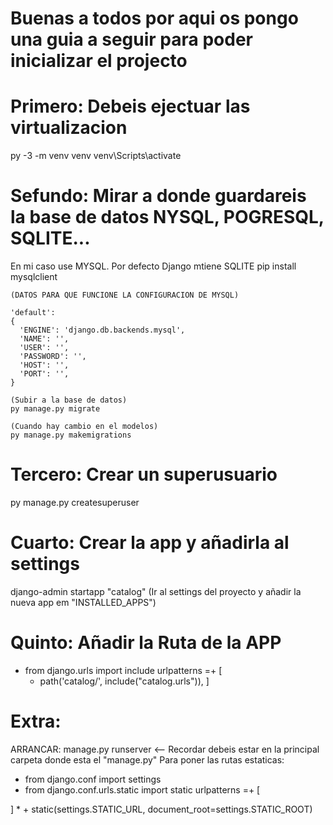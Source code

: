 # Buenas a todos por aqui os pongo una guia a seguir para poder inicializar el projecto

# Primero: Debeis ejectuar las virtualizacion 
  py -3 -m venv venv
  venv\Scripts\activate
# Sefundo: Mirar a donde guardareis la base de datos NYSQL, POGRESQL, SQLITE... 
  En mi caso use MYSQL. Por defecto Django mtiene SQLITE
  pip install mysqlclient
  
    (DATOS PARA QUE FUNCIONE LA CONFIGURACION DE MYSQL)

    'default': 
    {
      'ENGINE': 'django.db.backends.mysql',
      'NAME': '',
      'USER': '',
      'PASSWORD': '',
      'HOST': '',
      'PORT': '',
    }

    (Subir a la base de datos)
    py manage.py migrate 

    (Cuando hay cambio en el modelos)
    py manage.py makemigrations
    
# Tercero: Crear un superusuario
  py manage.py createsuperuser

# Cuarto: Crear la app y añadirla al settings
  django-admin startapp "catalog"
  (Ir al settings del proyecto y añadir la nueva app em "INSTALLED_APPS")

# Quinto: Añadir la Ruta de la APP 

  * from django.urls import include
  urlpatterns =+ [
    *  path('catalog/', include("catalog.urls")),
  ]
  
# Extra: 

ARRANCAR: manage.py runserver <-- Recordar debeis estar en la principal carpeta donde esta el "manage.py"
Para poner las rutas estaticas:

  * from django.conf import settings
  * from django.conf.urls.static import static
  urlpatterns =+ [

  ] * + static(settings.STATIC_URL, document_root=settings.STATIC_ROOT)


